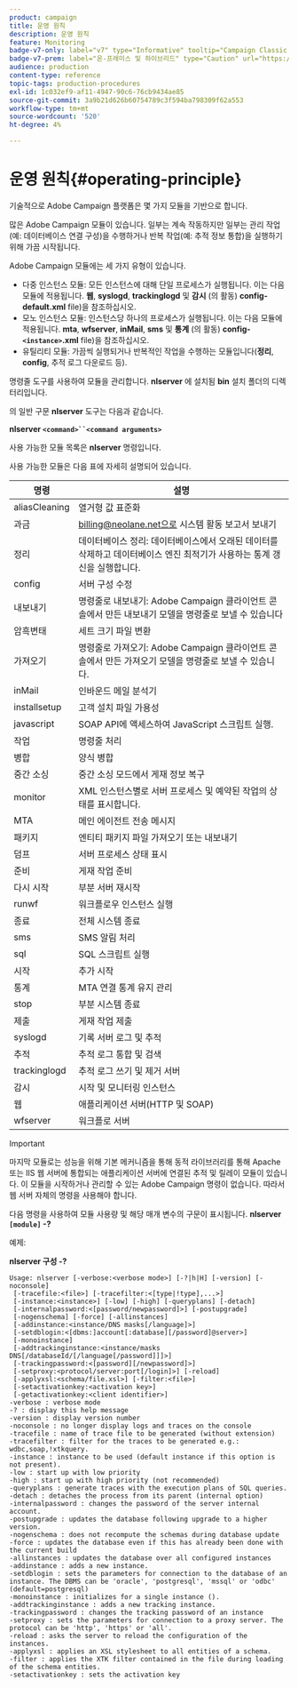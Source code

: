 ```yaml
---
product: campaign
title: 운영 원칙
description: 운영 원칙
feature: Monitoring
badge-v7-only: label="v7" type="Informative" tooltip="Campaign Classic v7에만 적용됩니다."
badge-v7-prem: label="온-프레미스 및 하이브리드" type="Caution" url="https://experienceleague.adobe.com/docs/campaign-classic/using/installing-campaign-classic/architecture-and-hosting-models/hosting-models-lp/hosting-models.html?lang=ko" tooltip="온-프레미스 및 하이브리드 배포에만 적용"
audience: production
content-type: reference
topic-tags: production-procedures
exl-id: 1c032ef9-af11-4947-90c6-76cb9434ae85
source-git-commit: 3a9b21d626b60754789c3f594ba798309f62a553
workflow-type: tm+mt
source-wordcount: '520'
ht-degree: 4%

---
```


# 운영 원칙{#operating-principle}



기술적으로 Adobe Campaign 플랫폼은 몇 가지 모듈을 기반으로 합니다.

많은 Adobe Campaign 모듈이 있습니다. 일부는 계속 작동하지만 일부는 관리 작업(예: 데이터베이스 연결 구성)을 수행하거나 반복 작업(예: 추적 정보 통합)을 실행하기 위해 가끔 시작됩니다.

Adobe Campaign 모듈에는 세 가지 유형이 있습니다.

* 다중 인스턴스 모듈: 모든 인스턴스에 대해 단일 프로세스가 실행됩니다. 이는 다음 모듈에 적용됩니다. **웹**, **syslogd**, **trackinglogd** 및 **감시** (의 활동) **config-default.xml** file)을 참조하십시오.
* 모노 인스턴스 모듈: 인스턴스당 하나의 프로세스가 실행됩니다. 이는 다음 모듈에 적용됩니다. **mta**, **wfserver**, **inMail**, **sms** 및 **통계** (의 활동) **config-`<instance>`.xml** file)을 참조하십시오.
* 유틸리티 모듈: 가끔씩 실행되거나 반복적인 작업을 수행하는 모듈입니다(**정리**, **config**, 추적 로그 다운로드 등).

명령줄 도구를 사용하여 모듈을 관리합니다. **nlserver** 에 설치됨 **bin** 설치 폴더의 디렉터리입니다.

의 일반 구문 **nlserver** 도구는 다음과 같습니다.

**nlserver `<command>``<command arguments>`**

사용 가능한 모듈 목록은 **nlserver** 명령입니다.

사용 가능한 모듈은 다음 표에 자세히 설명되어 있습니다.

| 명령 | 설명 |
|---|---|
| aliasCleaning | 열거형 값 표준화 |
| 과금 | billing@neolane.net으로 시스템 활동 보고서 보내기 |
| 정리 | 데이터베이스 정리: 데이터베이스에서 오래된 데이터를 삭제하고 데이터베이스 엔진 최적기가 사용하는 통계 갱신을 실행합니다. |
| config | 서버 구성 수정 |
| 내보내기 | 명령줄로 내보내기: Adobe Campaign 클라이언트 콘솔에서 만든 내보내기 모델을 명령줄로 보낼 수 있습니다 |
| 암흑변태 | 세트 크기 파일 변환 |
| 가져오기 | 명령줄로 가져오기: Adobe Campaign 클라이언트 콘솔에서 만든 가져오기 모델을 명령줄로 보낼 수 있습니다. |
| inMail | 인바운드 메일 분석기 |
| installsetup | 고객 설치 파일 가용성 |
| javascript | SOAP API에 액세스하여 JavaScript 스크립트 실행. |
| 작업 | 명령줄 처리 |
| 병합 | 양식 병합 |
| 중간 소싱 | 중간 소싱 모드에서 게재 정보 복구 |
| monitor | XML 인스턴스별로 서버 프로세스 및 예약된 작업의 상태를 표시합니다. |
| MTA | 메인 에이전트 전송 메시지 |
| 패키지 | 엔티티 패키지 파일 가져오기 또는 내보내기 |
| 덤프 | 서버 프로세스 상태 표시 |
| 준비 | 게재 작업 준비 |
| 다시 시작 | 부분 서버 재시작 |
| runwf | 워크플로우 인스턴스 실행 |
| 종료 | 전체 시스템 종료 |
| sms | SMS 알림 처리 |
| sql | SQL 스크립트 실행 |
| 시작 | 추가 시작 |
| 통계 | MTA 연결 통계 유지 관리 |
| stop | 부분 시스템 종료 |
| 제출 | 게재 작업 제출 |
| syslogd | 기록 서버 로그 및 추적 |
| 추적 | 추적 로그 통합 및 검색 |
| trackinglogd | 추적 로그 쓰기 및 제거 서버 |
| 감시 | 시작 및 모니터링 인스턴스 |
| 웹 | 애플리케이션 서버(HTTP 및 SOAP) |
| wfserver | 워크플로 서버 |

>[!IMPORTANT]
>
>마지막 모듈로는 성능을 위해 기본 메커니즘을 통해 동적 라이브러리를 통해 Apache 또는 IIS 웹 서버에 통합되는 애플리케이션 서버에 연결된 추적 및 릴레이 모듈이 있습니다. 이 모듈을 시작하거나 관리할 수 있는 Adobe Campaign 명령이 없습니다. 따라서 웹 서버 자체의 명령을 사용해야 합니다.

다음 명령을 사용하여 모듈 사용량 및 해당 매개 변수의 구문이 표시됩니다. **nlserver `[module]` -?**

예제:

**nlserver 구성 -?**

```
Usage: nlserver [-verbose:<verbose mode>] [-?|h|H] [-version] [-noconsole]
 [-tracefile:<file>] [-tracefilter:<[type|!type],...>]
 [-instance:<instance>] [-low] [-high] [-queryplans] [-detach]
 [-internalpassword:<[password/newpassword]>] [-postupgrade]
 [-nogenschema] [-force] [-allinstances]
 [-addinstance:<instance/DNS masks[/language]>]
 [-setdblogin:<[dbms:]account[:database][/password]@server>]
 [-monoinstance]
 [-addtrackinginstance:<instance/masks DNS[/databaseId/[/language[/password]]]>]
 [-trackingpassword:<[password][/newpassword]>]
 [-setproxy:<protocol/server:port[/login]>] [-reload]
 [-applyxsl:<schema/file.xsl>] [-filter:<file>]
 [-setactivationkey:<activation key>]
 [-getactivationkey:<client identifier>]
-verbose : verbose mode
-? : display this help message
-version : display version number
-noconsole : no longer display logs and traces on the console
-tracefile : name of trace file to be generated (without extension)
-tracefilter : filter for the traces to be generated e.g.: wdbc,soap,!xtkquery.
-instance : instance to be used (default instance if this option is not present).
-low : start up with low priority
-high : start up with high priority (not recommended)
-queryplans : generate traces with the execution plans of SQL queries.
-detach : detaches the process from its parent (internal option)
-internalpassword : changes the password of the server internal account.
-postupgrade : updates the database following upgrade to a higher version. 
-nogenschema : does not recompute the schemas during database update
-force : updates the database even if this has already been done with the current build 
-allinstances : updates the database over all configured instances
-addinstance : adds a new instance.
-setdblogin : sets the parameters for connection to the database of an instance. The DBMS can be 'oracle', 'postgresql', 'mssql' or 'odbc' (default=postgresql)
-monoinstance : initializes for a single instance ().
-addtrackinginstance : adds a new tracking instance.
-trackingpassword : changes the tracking password of an instance
-setproxy : sets the parameters for connection to a proxy server. The protocol can be 'http', 'https' or 'all'.
-reload : asks the server to reload the configuration of the instances. 
-applyxsl : applies an XSL stylesheet to all entities of a schema. 
-filter : applies the XTK filter contained in the file during loading of the schema entities.
-setactivationkey : sets the activation key
```
